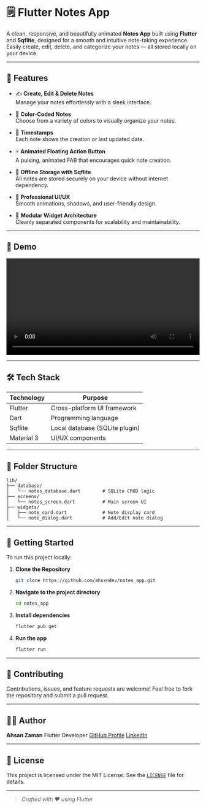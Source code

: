 # 🗒️ Flutter Notes App

A clean, responsive, and beautifully animated **Notes App** built using **Flutter** and **Sqflite**, designed for a smooth and intuitive note-taking experience. Easily create, edit, delete, and categorize your notes — all stored locally on your device.

---

## 📱 Features

- ✍️ **Create, Edit & Delete Notes**  
  Manage your notes effortlessly with a sleek interface.

- 🎨 **Color-Coded Notes**  
  Choose from a variety of colors to visually organize your notes.

- 📅 **Timestamps**  
  Each note shows the creation or last updated date.

- ⚡ **Animated Floating Action Button**  
  A pulsing, animated FAB that encourages quick note creation.

- 📂 **Offline Storage with Sqflite**  
  All notes are stored securely on your device without internet dependency.

- 🧼 **Professional UI/UX**  
  Smooth animations, shadows, and user-friendly design.

- 🧩 **Modular Widget Architecture**  
  Cleanly separated components for scalability and maintainability.

---

## 🎥 Demo

<video src="assets/demo.mp4" width="100%" controls></video>

---

## 🛠️ Tech Stack

| Technology   | Purpose                        |
|--------------|--------------------------------|
| Flutter      | Cross-platform UI framework    |
| Dart         | Programming language           |
| Sqflite      | Local database (SQLite plugin) |
| Material 3   | UI/UX components               |

---

## 📁 Folder Structure

```plaintext
lib/
├── database/
│   └── notes_database.dart        # SQLite CRUD logic
├── screens/
│   └── notes_screen.dart          # Main screen UI
├── widgets/
│   ├── note_card.dart             # Note display card
│   └── note_dialog.dart           # Add/Edit note dialog
````

---

## 🎯 Getting Started

To run this project locally:

1. **Clone the Repository**

   ```bash
   git clone https://github.com/ahsxndev/notes_app.git
   ```

2. **Navigate to the project directory**

   ```bash
   cd notes_app
   ```

3. **Install dependencies**

   ```bash
   flutter pub get
   ```

4. **Run the app**

   ```bash
   flutter run
   ```

---

## 🤝 Contributing

Contributions, issues, and feature requests are welcome!
Feel free to fork the repository and submit a pull request.

---

## 🧑‍💻 Author

**Ahsan Zaman**
Flutter Developer
[GitHub Profile](https://github.com/ahsxndev)
[LinkedIn](https://linkedin.com/in/ahxanzaman)

---

## 📄 License

This project is licensed under the MIT License.
See the [`LICENSE`](LICENSE) file for details.

---

> *Crafted with ❤️ using Flutter*

